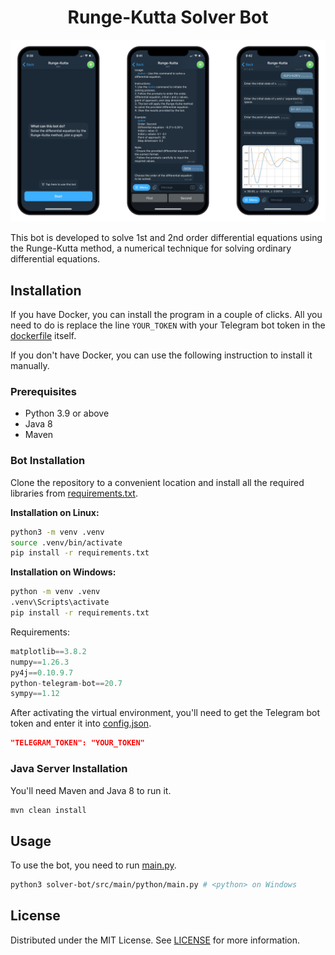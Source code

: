 <h1 align="center"> Runge-Kutta Solver Bot </h1>

<img src="docs/images/preview.png" class="center">

This bot is developed to solve 1st and 2nd order differential equations using the Runge-Kutta method, a numerical technique for solving ordinary differential equations.

## Installation

If you have Docker, you can install the program in a couple of clicks. All you need to do is replace the line `YOUR_TOKEN` with your Telegram bot token in the [dockerfile](dockerfile) itself.

If you don't have Docker, you can use the following instruction to install it manually.

### Prerequisites

- Python 3.9 or above
- Java 8
- Maven

### Bot Installation

Clone the repository to a convenient location and install all the required libraries from [requirements.txt](requirements.txt).

**Installation on Linux:**
```bash
python3 -m venv .venv
source .venv/bin/activate
pip install -r requirements.txt
```

**Installation on Windows:**
```bash
python -m venv .venv
.venv\Scripts\activate
pip install -r requirements.txt
```

Requirements:

```python
matplotlib==3.8.2
numpy==1.26.3
py4j==0.10.9.7
python-telegram-bot==20.7
sympy==1.12
```

After activating the virtual environment, you'll need to get the Telegram bot token and enter it into [config.json](solver-bot/src/main/python/config/config.json).

```json
"TELEGRAM_TOKEN": "YOUR_TOKEN"
```

### Java Server Installation
You'll need Maven and Java 8 to run it.
```bash
mvn clean install
```

## Usage
To use the bot, you need to run [main.py](solver-bot/src/main/python/main.py).
```bash
python3 solver-bot/src/main/python/main.py # <python> on Windows
```

## License

Distributed under the MIT License. See [LICENSE](LICENSE) for more information.
